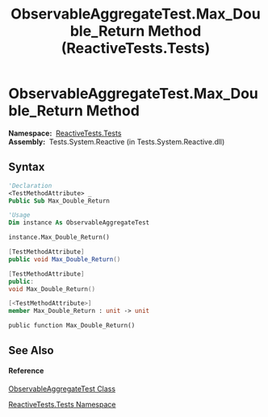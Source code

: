 ﻿---
title: ObservableAggregateTest.Max_Double_Return Method  (ReactiveTests.Tests)
TOCTitle: Max_Double_Return Method
ms:assetid: M:ReactiveTests.Tests.ObservableAggregateTest.Max_Double_Return
ms:mtpsurl: https://msdn.microsoft.com/en-us/library/reactivetests.tests.observableaggregatetest.max_double_return(v=VS.103)
ms:contentKeyID: 36621168
ms.date: 06/28/2011
mtps_version: v=VS.103
f1_keywords:
- ReactiveTests.Tests.ObservableAggregateTest.Max_Double_Return
dev_langs:
- CSharp
- JScript
- VB
- FSharp
- c++
---

# ObservableAggregateTest.Max\_Double\_Return Method

**Namespace:**  [ReactiveTests.Tests](hh289046\(v=vs.103\).md)  
**Assembly:**  Tests.System.Reactive (in Tests.System.Reactive.dll)

## Syntax

``` vb
'Declaration
<TestMethodAttribute> _
Public Sub Max_Double_Return
```

``` vb
'Usage
Dim instance As ObservableAggregateTest

instance.Max_Double_Return()
```

``` csharp
[TestMethodAttribute]
public void Max_Double_Return()
```

``` c++
[TestMethodAttribute]
public:
void Max_Double_Return()
```

``` fsharp
[<TestMethodAttribute>]
member Max_Double_Return : unit -> unit 
```

``` jscript
public function Max_Double_Return()
```

## See Also

#### Reference

[ObservableAggregateTest Class](hh314823\(v=vs.103\).md)

[ReactiveTests.Tests Namespace](hh289046\(v=vs.103\).md)

